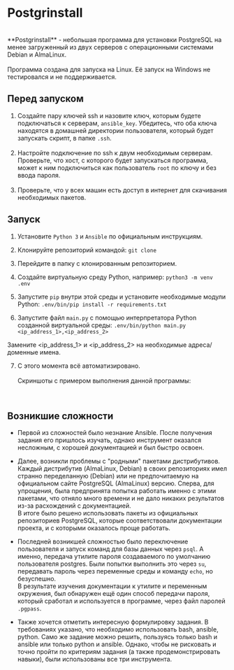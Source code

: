 # Postgrinstall
<br>
**Postgrinstall** - небольшая программа для установки PostgreSQL на менее загруженный из двух серверов с операционными системами Debian и AlmaLinux.<br><br>
Программа создана для запуска на Linux. Её запуск на Windows не тестировался и не поддерживается.

## Перед запуском

1. Создайте пару ключей ssh и назовите ключ, которым будете подключаться к серверам, `ansible_key`. Убедитесь, что оба ключа находятся в домашней директории пользователя, который будет запускать скрипт, в папке `.ssh`.<br><br>
2. Настройте подключение по ssh к двум необходимым серверам. Проверьте, что хост, с которого будет запускаться программа, может к ним подключиться как пользователь `root` по ключу и без ввода пароля.<br><br>
3. Проверьте, что у всех машин есть доступ в интернет для скачивания необходимых пакетов.<br>

## Запуск

1. Установите `Python 3` и `Ansible` по официальным инструкциям.

2. Клонируйте репозиторий командой:
```git clone ```

3. Перейдите в папку с клонированным репозиторием.

4. Создайте виртуальную среду Python, например:
```python3 -m venv .env```

5. Запустите `pip` внутри этой среды и установите необходимые модули Python:
```.env/bin/pip install -r requirements.txt```

6. Запустите файл `main.py` с помощью интерпретатора Python созданной виртуальной среды:
```.env/bin/python main.py <ip_address_1>,<ip_address_2>```

Замените <ip_address_1> и <ip_address_2> на необходимые адреса/доменные имена.

7. С этого момента всё автоматизировано.<br><br>
Скриншоты с примером выполнения данной программы:

<br>

## Возникшие сложности

* Первой из сложностей было незнание Ansible. После получения задания его пришлось изучать, однако инструмент оказался несложным, с хорошей документацией и был быстро освоен.

* Далее, возникли проблемы с "родными" пакетами дистрибутивов. Каждый дистрибутив (AlmaLinux, Debian) в своих репозиториях имел странно переделанную (Debian) или не предпочитаемую на официальном сайте PostgreSQL (AlmaLinux) версию. Сперва, для упрощения, была предпринята попытка работать именно с этими пакетами, что отняло много времени и не дало никаких результатов из-за расхождений с документацией.<br>
В итоге было решено использовать пакеты из официальных репозиториев PostgreSQL, которые соответствовали документации проекта, и с которыми оказалось проще работать.

* Последней возникшей сложностью было переключение пользователя и запуск команд для базы данных через `psql`. А именно, передача утилите пароля создаваемого по умолчанию пользователя postgres. Были попытки выполнить это через `su`, передавать пароль через переменные среды и команду `echo`, но безуспешно.<br>
В результате изучения документации к утилите и переменным окружения, был обнаружен ещё один способ передачи пароля, который сработал и используется в программе, через файл паролей `.pgpass`.

* Также хочется отметить интересную формулировку задания. В требованиях указано, что необходимо использовать bash, ansible, python. Само же задание можно решить, пользуясь только bash и ansible или только python и ansible. Однако, чтобы не рисковать и точно пройти по критериям задания (а также продемонстрировать навыки), были использованы все три инструмента.